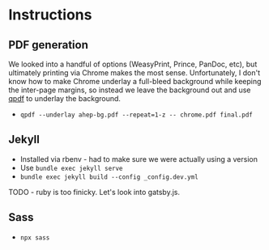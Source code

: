 # Instructions

## PDF generation

We looked into a handful of options (WeasyPrint, Prince, PanDoc, etc), but
ultimately printing via Chrome makes the most sense.  Unfortunately, I don't
know how to make Chrome underlay a full-bleed background while keeping the
inter-page margins, so instead we leave the background out and use [qpdf] to
underlay the background.

* `qpdf --underlay ahep-bg.pdf --repeat=1-z -- chrome.pdf final.pdf`

[qpdf]: https://qpdf.sourceforge.io/

## Jekyll

* Installed via rbenv - had to make sure we were actually using a version
* Use `bundle exec jekyll serve`
* `bundle exec jekyll build --config _config.dev.yml`

TODO - ruby is too finicky.  Let's look into gatsby.js.

## Sass

* `npx sass`
